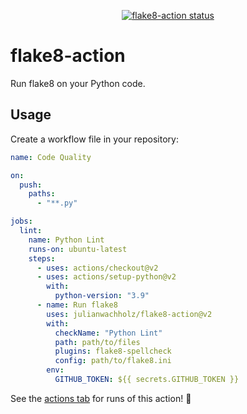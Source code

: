 <p align="center">
  <a href="https://github.com/julianwachholz/flake8-action/actions"><img alt="flake8-action status" src="https://github.com/julianwachholz/flake8-action/workflows/units-test/badge.svg"></a>
</p>

# flake8-action

Run flake8 on your Python code.

## Usage

Create a workflow file in your repository:

```yaml
name: Code Quality

on:
  push:
    paths:
      - "**.py"

jobs:
  lint:
    name: Python Lint
    runs-on: ubuntu-latest
    steps:
      - uses: actions/checkout@v2
      - uses: actions/setup-python@v2
        with:
          python-version: "3.9"
      - name: Run flake8
        uses: julianwachholz/flake8-action@v2
        with:
          checkName: "Python Lint"
          path: path/to/files
          plugins: flake8-spellcheck
          config: path/to/flake8.ini
        env:
          GITHUB_TOKEN: ${{ secrets.GITHUB_TOKEN }}
```

See the [actions tab](https://github.com/julianwachholz/flake8-action/actions) for runs of this action! :rocket:
